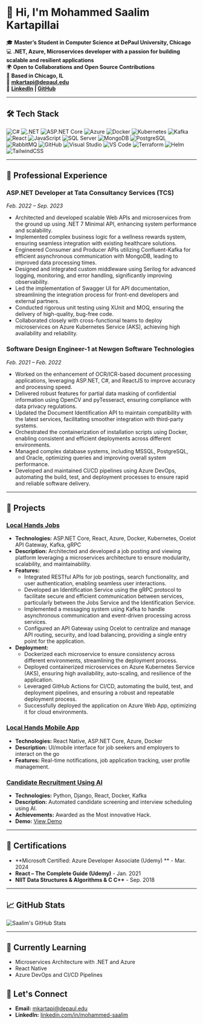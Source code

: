 # 👋 Hi, I'm Mohammed Saalim Kartapillai

🎓 **Master’s Student in Computer Science at DePaul University, Chicago**  
💻 **.NET, Azure, Microservices developer with a passion for building scalable and resilient applications**  
🌍 **Open to Collaborations and Open Source Contributions**  
📍 **Based in Chicago, IL**  
📧 **[mkartapi@depaul.edu](mailto:mkartapi@depaul.edu)**  
🔗 **[LinkedIn](https://linkedin.com/in/mohammed-saalim) | [GitHub](https://github.com/mohammed-saalim)**

---

## 🛠️ Tech Stack

![C#](https://img.shields.io/badge/C%23-%23239120.svg?style=for-the-badge&logo=c-sharp&logoColor=white)
![.NET](https://img.shields.io/badge/.NET-512BD4?style=for-the-badge&logo=dotnet&logoColor=white)
![ASP.NET Core](https://img.shields.io/badge/ASP.NET%20Core-512BD4?style=for-the-badge&logo=dotnet&logoColor=white)
![Azure](https://img.shields.io/badge/Microsoft%20Azure-0089D6?style=for-the-badge&logo=microsoft-azure&logoColor=white)
![Docker](https://img.shields.io/badge/Docker-2496ED?style=for-the-badge&logo=docker&logoColor=white)
![Kubernetes](https://img.shields.io/badge/Kubernetes-326CE5?style=for-the-badge&logo=kubernetes&logoColor=white)
![Kafka](https://img.shields.io/badge/Apache%20Kafka-231F20?style=for-the-badge&logo=apache-kafka&logoColor=white)
![React](https://img.shields.io/badge/React-20232A?style=for-the-badge&logo=react&logoColor=61DAFB)
![JavaScript](https://img.shields.io/badge/JavaScript-323330?style=for-the-badge&logo=javascript&logoColor=F7DF1E)
![SQL Server](https://img.shields.io/badge/SQL%20Server-CC2927?style=for-the-badge&logo=microsoft-sql-server&logoColor=white)
![MongoDB](https://img.shields.io/badge/MongoDB-4EA94B?style=for-the-badge&logo=mongodb&logoColor=white)
![PostgreSQL](https://img.shields.io/badge/PostgreSQL-316192?style=for-the-badge&logo=postgresql&logoColor=white)
![RabbitMQ](https://img.shields.io/badge/RabbitMQ-FF6600?style=for-the-badge&logo=rabbitmq&logoColor=white)
![GitHub](https://img.shields.io/badge/GitHub-181717?style=for-the-badge&logo=github&logoColor=white)
![Visual Studio](https://img.shields.io/badge/Visual%20Studio-5C2D91?style=for-the-badge&logo=visual-studio&logoColor=white)
![VS Code](https://img.shields.io/badge/VS%20Code-007ACC?style=for-the-badge&logo=visual-studio-code&logoColor=white)
![Terraform](https://img.shields.io/badge/Terraform-7B42BC?style=for-the-badge&logo=terraform&logoColor=white)
![Helm](https://img.shields.io/badge/Helm-0F1689?style=for-the-badge&logo=helm&logoColor=white)
![TailwindCSS](https://img.shields.io/badge/Tailwind_CSS-38B2AC?style=for-the-badge&logo=tailwind-css&logoColor=white)

---

## 💼 Professional Experience

### ASP.NET Developer at Tata Consultancy Services (TCS)
*Feb. 2022 – Sep. 2023*

- Architected and developed scalable Web APIs and microservices from the ground up using .NET 7 Minimal API, enhancing system performance and scalability.
- Implemented complex business logic for a wellness rewards system, ensuring seamless integration with existing healthcare solutions.
- Engineered Consumer and Producer APIs utilizing Confluent-Kafka for efficient asynchronous communication with MongoDB, leading to improved data processing times.
- Designed and integrated custom middleware using Serilog for advanced logging, monitoring, and error handling, significantly improving observability.
- Led the implementation of Swagger UI for API documentation, streamlining the integration process for front-end developers and external partners.
- Conducted rigorous unit testing using XUnit and MOQ, ensuring the delivery of high-quality, bug-free code.
- Collaborated closely with cross-functional teams to deploy microservices on Azure Kubernetes Service (AKS), achieving high availability and reliability.

### Software Design Engineer-1 at Newgen Software Technologies
*Feb. 2021 – Feb. 2022*

- Worked on the enhancement of OCR/ICR-based document processing applications, leveraging ASP.NET, C#, and ReactJS to improve accuracy and processing speed.
- Delivered robust features for partial data masking of confidential information using OpenCV and pyTesseract, ensuring compliance with data privacy regulations.
- Updated the Document Identification API to maintain compatibility with the latest services, facilitating smoother integration with third-party systems.
- Orchestrated the containerization of installation scripts using Docker, enabling consistent and efficient deployments across different environments.
- Managed complex database systems, including MSSQL, PostgreSQL, and Oracle, optimizing queries and improving overall system performance.
- Developed and maintained CI/CD pipelines using Azure DevOps, automating the build, test, and deployment processes to ensure rapid and reliable software delivery.

---

## 🌟 Projects

### [Local Hands Jobs](https://github.com/local-hands)
- **Technologies:** ASP.NET Core, React, Azure, Docker, Kubernetes, Ocelot API Gateway, Kafka, gRPC
- **Description:** Architected and developed a job posting and viewing platform leveraging a microservices architecture to ensure modularity, scalability, and maintainability.
- **Features:**
  - Integrated RESTful APIs for job postings, search functionality, and user authentication, enabling seamless user interactions.
  - Developed an Identification Service using the gRPC protocol to facilitate secure and efficient communication between services, particularly between the Jobs Service and the Identification Service.
  - Implemented a messaging system using Kafka to handle asynchronous communication and event-driven processing across services.
  - Configured an API Gateway using Ocelot to centralize and manage API routing, security, and load balancing, providing a single entry point for the application.
- **Deployment:**
  - Dockerized each microservice to ensure consistency across different environments, streamlining the deployment process.
  - Deployed containerized microservices on Azure Kubernetes Service (AKS), ensuring high availability, auto-scaling, and resilience of the application.
  - Leveraged GitHub Actions for CI/CD, automating the build, test, and deployment pipelines, and ensuring a robust and repeatable deployment process.
  - Successfully deployed the application on Azure Web App, optimizing it for cloud environments.

### [Local Hands Mobile App](https://github.com/mohammed-saalim/localhands-app)
- **Technologies:** React Native, ASP.NET Core, Azure, Docker
- **Description:** UI/mobile interface for job seekers and employers to interact on the go
- **Features:** Real-time notifications, job application tracking, user profile management.

### [Candidate Recruitment Using AI](https://orahacks-chat-interview-ui.vercel.app)
- **Technologies:** Python, Django, React, Docker, Kafka
- **Description:** Automated candidate screening and interview scheduling using AI.
- **Achievements:** Awarded as the Most innovative Hack.
- **Demo:** [View Demo](https://orahacks-chat-interview-ui.vercel.app)


---

## 📜 Certifications

- **Microsoft Certified: Azure Developer Associate (Udemy) ** - Mar. 2024
- **React – The Complete Guide (Udemy)** - Jan. 2021
- **NIIT Data Structures & Algorithms & C C++** - Sep. 2018

---

## 📈 GitHub Stats

![Saalim's GitHub Stats](https://github-readme-stats.vercel.app/api?username=mohammed-saalim&show_icons=true&theme=radical&hide_rank=true)
<!-- ![Top Languages](https://github-readme-stats.vercel.app/api/top-langs/?username=mohammed-saalim&layout=compact&theme=radical) -->

---

## 🌱 Currently Learning
- Microservices Architecture with .NET and Azure
- React Native
- Azure DevOps and CI/CD Pipelines

## 🤝 Let's Connect

- **Email:** [mkartapi@depaul.edu](mailto:mkartapi@depaul.edu)
- **LinkedIn:** [linkedin.com/in/mohammed-saalim](https://linkedin.com/in/mohammed-saalim)
